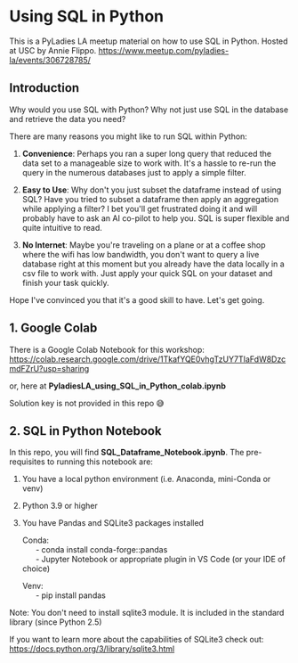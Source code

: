 # Using SQL in Python 

This is a PyLadies LA meetup material on how to use SQL in Python.
Hosted at USC by Annie Flippo. https://www.meetup.com/pyladies-la/events/306728785/

## Introduction

Why would you use SQL with Python? Why not just use SQL in the database and retrieve the data you need?

There are many reasons you might like to run SQL within Python:  

1. __Convenience__: Perhaps you ran a super long query that reduced the data set to a manageable size to work with.  It's a hassle to re-run the query in the numerous databases just to apply a simple filter.

2. __Easy to Use__: Why don't you just subset the dataframe instead of using SQL? Have you tried to subset a dataframe then apply an aggregation while applying a filter? I bet you'll get frustrated doing it and will probably have to ask an AI co-pilot to help you. SQL is super flexible and quite intuitive to read. 

3. __No Internet__: Maybe you're traveling on a plane or at a coffee shop where the wifi has low bandwidth, you don't want to query a live database right at this moment but you already have the data locally in a csv file to work with.  Just apply your quick SQL on your dataset and finish your task quickly.

Hope I've convinced you that it's a good skill to have.  Let's get going.

## 1. Google Colab

There is a Google Colab Notebook for this workshop:
https://colab.research.google.com/drive/1TkafYQE0vhgTzUY7TIaFdW8DzcmdFZrU?usp=sharing 

or, here at __PyladiesLA_using_SQL_in_Python_colab.ipynb__

Solution key is not provided in this repo 😅

## 2. SQL in Python Notebook

In this repo, you will find __SQL_Dataframe_Notebook.ipynb__.
The pre-requisites to running this notebook are:

1. You have a local python environment (i.e. Anaconda, mini-Conda or venv)
2. Python 3.9 or higher
3. You have Pandas and SQLite3 packages installed

    Conda: <br>
    &nbsp; &nbsp; &nbsp; - conda install conda-forge::pandas <br>
    &nbsp; &nbsp; &nbsp; - Jupyter Notebook or appropriate plugin in VS Code (or your IDE of choice)

    Venv: <br>
    &nbsp; &nbsp; &nbsp; - pip install pandas
    
Note: You don't need to install sqlite3 module. It is included in the standard library (since Python 2.5)

If you want to learn more about the capabilities of SQLite3 check out: https://docs.python.org/3/library/sqlite3.html
